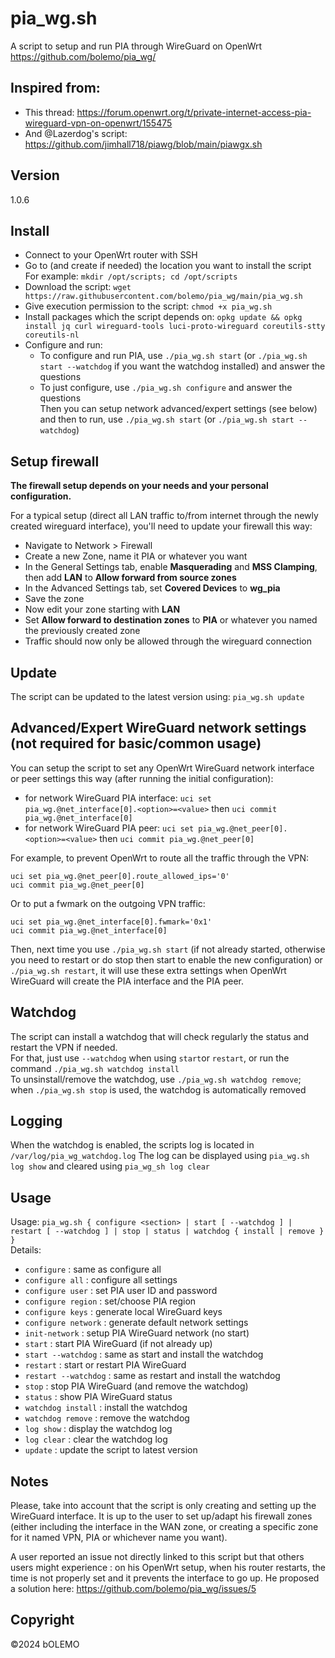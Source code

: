 # pia_wg.sh
A script to setup and run PIA through WireGuard on OpenWrt
<br />https://github.com/bolemo/pia_wg/

## Inspired from:
  - This thread: https://forum.openwrt.org/t/private-internet-access-pia-wireguard-vpn-on-openwrt/155475
  - And @Lazerdog's script: https://github.com/jimhall718/piawg/blob/main/piawgx.sh

## Version
1.0.6

## Install
  - Connect to your OpenWrt router with SSH
  - Go to (and create if needed) the location you want to install the script
<br /> For example: `mkdir /opt/scripts; cd /opt/scripts`
  - Download the script: `wget https://raw.githubusercontent.com/bolemo/pia_wg/main/pia_wg.sh`
  - Give execution permission to the script: `chmod +x pia_wg.sh`
  - Install packages which the script depends on: `opkg update && opkg install jq curl wireguard-tools luci-proto-wireguard coreutils-stty coreutils-nl`
  - Configure and run:
    - To configure and run PIA, use `./pia_wg.sh start` (or `./pia_wg.sh start --watchdog` if you want the watchdog installed) and answer the questions
    - To just configure, use `./pia_wg.sh configure` and answer the questions
<br /> Then you can setup network advanced/expert settings (see below) and then to run, use `./pia_wg.sh start` (or `./pia_wg.sh start --watchdog`)

## Setup firewall

__The firewall setup depends on your needs and your personal configuration.__

For a typical setup (direct all LAN traffic to/from internet through the newly created wireguard interface), you'll need to update your firewall this way:

- Navigate to Network > Firewall
- Create a new Zone, name it PIA or whatever you want
- In the General Settings tab, enable **Masquerading** and **MSS Clamping**, then add **LAN** to **Allow forward from source zones**
- In the Advanced Settings tab, set **Covered Devices** to **wg_pia**
- Save the zone
- Now edit your zone starting with **LAN**
- Set **Allow forward to destination zones** to **PIA** or whatever you named the previously created zone
- Traffic should now only be allowed through the wireguard connection

## Update
The script can be updated to the latest version using: `pia_wg.sh update`

## Advanced/Expert WireGuard network settings (not required for basic/common usage)
You can setup the script to set any OpenWrt WireGuard network interface or peer settings this way (after running the initial configuration):
  - for network WireGuard PIA interface: `uci set pia_wg.@net_interface[0].<option>=<value>` then `uci commit pia_wg.@net_interface[0]`
  - for network WireGuard PIA peer: `uci set pia_wg.@net_peer[0].<option>=<value>` then `uci commit pia_wg.@net_peer[0]`

For example, to prevent OpenWrt to route all the traffic through the VPN:
```
uci set pia_wg.@net_peer[0].route_allowed_ips='0'
uci commit pia_wg.@net_peer[0]
```

Or to put a fwmark on the outgoing VPN traffic:
```
uci set pia_wg.@net_interface[0].fwmark='0x1'
uci commit pia_wg.@net_interface[0]
```

Then, next time you use `./pia_wg.sh start` (if not already started, otherwise you need to restart or do stop then start to enable the new configuration) or `./pia_wg.sh restart`, it will use these extra settings when OpenWrt WireGuard will create the PIA interface and the PIA peer.

## Watchdog
The script can install a watchdog that will check regularly the status and restart the VPN if needed.
<br/> For that, just use `--watchdog` when using `start`or `restart`, or run the command `./pia_wg.sh watchdog install`
<br/> To unsinstall/remove the watchdog, use `./pia_wg.sh watchdog remove`; when `./pia_wg.sh stop` is used, the watchdog is automatically removed

## Logging
When the watchdog is enabled, the scripts log is located in `/var/log/pia_wg_watchdog.log`
The log can be displayed using `pia_wg.sh log show` and cleared using `pia_wg_sh log clear`

## Usage
Usage: `pia_wg.sh { configure <section> | start [ --watchdog ] | restart [ --watchdog ] | stop | status | watchdog { install | remove } }`
<br/>  Details:
  - `configure`          : same as configure all
  - `configure all`      : configure all settings
  - `configure user`     : set PIA user ID and password
  - `configure region`   : set/choose PIA region
  - `configure keys`     : generate local WireGuard keys
  - `configure network`  : generate default network settings
  - `init-network`       : setup PIA WireGuard network (no start)
  - `start`              : start PIA WireGuard (if not already up)
  - `start --watchdog`   : same as start and install the watchdog
  - `restart`            : start or restart PIA WireGuard
  - `restart --watchdog` : same as restart and install the watchdog
  - `stop`               : stop PIA WireGuard (and remove the watchdog)
  - `status`             : show PIA WireGuard status
  - `watchdog install`   : install the watchdog
  - `watchdog remove`    : remove the watchdog
  - `log show`           : display the watchdog log
  - `log clear`          : clear the watchdog log
  - `update`             : update the script to latest version

## Notes
Please, take into account that the script is only creating and setting up the WireGuard interface. It is up to the user to set up/adapt his firewall zones (either including the interface in the WAN zone, or creating a specific zone for it named VPN, PIA or whichever name you want).

A user reported an issue not directly linked to this script but that others users might experience : on his OpenWrt setup, when his router restarts, the time is not properly set and it prevents the interface to go up.
He proposed a solution here: https://github.com/bolemo/pia_wg/issues/5

## Copyright
©2024 bOLEMO
